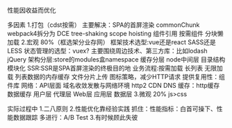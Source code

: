 性能因收益而优化

多因素
1.打包（cdst按需）
  主要解决：SPA的首屏渲染
  commonChunk webpack4拆分为
  DCE
  tree-shaking
  scope hoisting
  组件引用 按需组件
  分块懒加载
2.宏观 80%（框选架分业存网）
 框架技术选型:vue还是react SASS还是LESS 状态管理的选型：vuex?
         主要围绕周边技术、第三方库：比如lodash jQuery
 架构分层:store的modules盒namespace
         缓存分层
         node中间层
         目录结构 模块化
         SSR:SSR是SPA首屏渲染的终极目的地
 业务流程:按需加载 长列表 无限加载 列表数据的内存缓存
         文件分片上传
         图标策略，减少HTTP请求
         提供复用性：组件库
 网络：API层面 域名收敛发散与网络环境 http2 CDN DNS
 缓存：http缓存 数据缓存
      用户层 代理层 Web层 应用层 数据层
3.微观 20%
  js>css


实际过程中
1.二八原则
2.性能优化靠经验实践
  抓住：性能指标：白首可操下、性能数据跟踪
  多进行：A/B Test
3.有时候顾此失彼